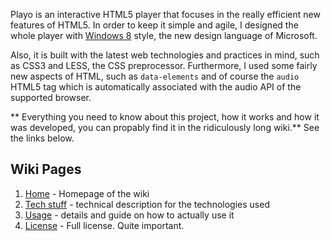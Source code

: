 Playo is an interactive HTML5 player that focuses in the really efficient new features of HTML5. In order to keep it simple and agile, I designed the whole player with [Windows 8](http://en.wikipedia.org/wiki/Metro_%28design_language%29) style, the new design language of Microsoft.

Also, it is built with the latest web technologies and practices in mind, such as CSS3 and LESS, the CSS preprocessor. Furthermore, I used some fairly new aspects of HTML, such as `data-elements` and of course the `audio` HTML5 tag which is automatically associated with the audio API of the supported browser.

** Everything you need to know about this project, how it works and how it was developed, you can propably find it in the ridiculously long wiki.** See the links below.

## Wiki Pages
1. [Home](https://github.com/tsironis/playah/wiki/) - Homepage of the wiki
2. [Tech stuff](https://github.com/tsironis/playah/wiki/Tech-stuff) - technical description for the technologies used
3. [Usage](https://github.com/tsironis/playah/wiki/Usage) - details and guide on how to actually use it
4. [License](https://github.com/tsironis/playah/wiki/License) - Full license. Quite important.
